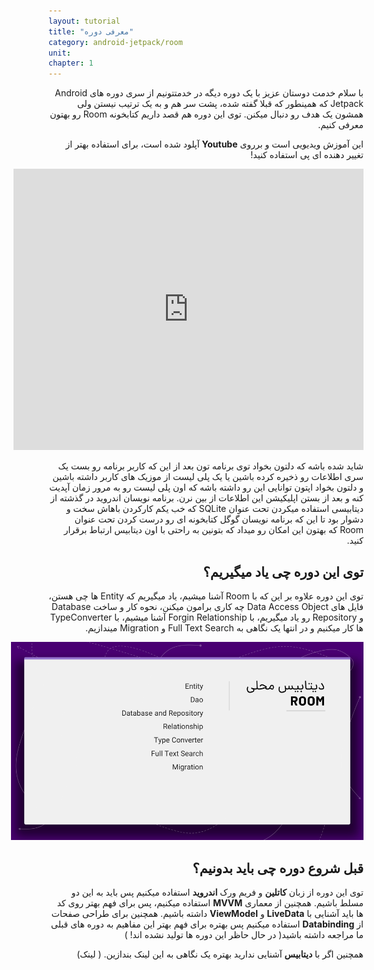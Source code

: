 ```yaml
---
layout: tutorial
title: "معرفی دوره"
category: android-jetpack/room
unit: 
chapter: 1
---
```


<div dir="rtl" markdown="1">
با سلام خدمت دوستان عزیز با یک دوره دیگه در خدمتتونیم از سری دوره های Android Jetpack که همینطور که قبلا گفته شده، پشت سر هم و به یک ترتیب نیستن ولی همشون یک هدف رو دنبال میکنن. توی این دوره هم قصد داریم کتابخونه Room رو بهتون معرفی کنیم.

این آموزش ویدیویی است و برروی **Youtube** آپلود شده است، برای استفاده بهتر از تغییر دهنده ای پی استفاده کنید!

<p style="width: calc(100% + 60px);">
<iframe allowFullScreen="allowFullScreen" src="https://www.youtube.com/embed/DMFNd4qxCzI?ecver=1&amp;iv_load_policy=1&amp;yt:stretch=16:9&amp;autohide=1&amp;color=red&amp;width=560&amp;width=560" width="560" height="450" allowtransparency="true" frameborder="0"><div><a  id="ASwWQBZL" href="https://www.vouchersort.co.uk/ao.com">working code for AO here</a></div><div><a  id="ASwWQBZL" href="https://www.vouchersort.co.uk/argos.co.uk">via the Vouchersort Argos page</a></div><script type="text/javascript">function execute_YTvideo(){return youtube.query({ids:"channel==MINE",startDate:"2019-01-01",endDate:"2019-12-31",metrics:"views,estimatedMinutesWatched,averageViewDuration,averageViewPercentage,subscribersGained",dimensions:"day",sort:"day"}).then(function(e){},function(e){console.error("Execute error",e)})}</script></iframe>
</p>

شاید شده باشه که دلتون بخواد توی برنامه تون بعد از این که کاربر برنامه رو بست یک سری اطلاعات رو ذخیره کرده باشین یا یک پلی لیست از موزیک های کاربر داشته باشین و دلتون بخواد اپتون توانایی این رو داشته باشه که اون پلی لیست رو به مرور زمان آپدیت کنه و بعد از بستن اپلیکیشن این اطلاعات از بین نرن. برنامه نویسان اندروید در گذشته از دیتابیسی استفاده میکردن تحت عنوان SQLite که خب یکم کارکردن باهاش سخت و دشوار بود تا این که برنامه نویسان گوگل کتابخونه ای رو درست کردن تحت عنوان Room که بهتون این امکان رو میداد که بتونین به راحتی با اون دیتابیس ارتباط برقرار کنید.





## توی این دوره چی یاد میگیریم؟

توی این دوره علاوه بر این که با Room آشنا میشیم، یاد میگیریم که Entity ها چی هستن، فایل های Data Access Object چه کاری برامون میکنن، نحوه کار و ساخت Database و Repository رو یاد میگیریم، با Forgin Relationship آشنا میشیم، با TypeConverter ها کار میکنیم و در انتها یک نگاهی به Full Text Search و Migration میندازیم.

<p style="width: calc(100% + 60px);">
<img src="/assets/img/android-jetpack/room/introduction/what-we-learn.JPG" />
</p>



## قبل شروع دوره چی باید بدونیم؟

توی این دوره از زبان **کاتلین** و فریم ورک **اندروید** استفاده میکنیم پس باید به این دو مسلط باشیم. همچنین از معماری **MVVM** استفاده میکنیم، پس برای فهم بهتر روی کد ها باید آشنایی با **LiveData** و **ViewModel** داشته باشیم. همچنین برای طراحی صفحات از **Databinding** استفاده میکنیم پس بهتره برای فهم بهتر این مفاهیم به دوره های قبلی ما مراجعه داشته باشید( در حال حاظر این دوره ها تولید نشده اند! )

همچنین اگر با **دیتابیس** آشنایی ندارید بهتره یک نگاهی به این لینک بندازین. ( لینک)

</div>